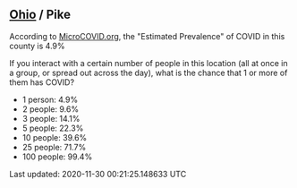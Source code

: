 
## [Ohio](/united-states/ohio) / Pike

According to [MicroCOVID.org](http://microcovid.org),
the "Estimated Prevalence" of COVID in this county is 4.9%

If you interact with a certain number of people in this location
(all at once in a group, or spread out across the day), what is the chance that
1 or more of them has COVID?

- 1 person: 4.9%
- 2 people: 9.6%
- 3 people: 14.1%
- 5 people: 22.3%
- 10 people: 39.6%
- 25 people: 71.7%
- 100 people: 99.4%

Last updated: 2020-11-30 00:21:25.148633 UTC
